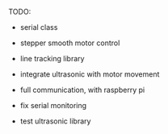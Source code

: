 TODO:
-    serial class
-    stepper smooth motor control
-    line tracking library
-    integrate ultrasonic with motor movement
-    full communication, with raspberry pi

-    fix serial monitoring
-    test ultrasonic library
